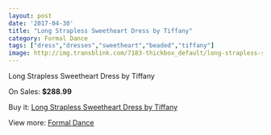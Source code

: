 ```yaml
---
layout: post
date: '2017-04-30'
title: "Long Strapless Sweetheart Dress by Tiffany"
category: Formal Dance
tags: ["dress","dresses","sweetheart","beaded","tiffany"]
image: http://img.transblink.com/7183-thickbox_default/long-strapless-sweetheart-dress-by-tiffany.jpg
---
```

Long Strapless Sweetheart Dress by Tiffany

On Sales: **$288.99**
<a href="https://www.transblink.com/en/formal-dance/2315-long-strapless-sweetheart-dress-by-tiffany.html"><amp-img layout="responsive" width="600" height="600" src="//img.transblink.com/7183-thickbox_default/long-strapless-sweetheart-dress-by-tiffany.jpg" alt="Long Strapless Sweetheart Dress by Tiffany 0" /></a>
<a href="https://www.transblink.com/en/formal-dance/2315-long-strapless-sweetheart-dress-by-tiffany.html"><amp-img layout="responsive" width="600" height="600" src="//img.transblink.com/7184-thickbox_default/long-strapless-sweetheart-dress-by-tiffany.jpg" alt="Long Strapless Sweetheart Dress by Tiffany 1" /></a>

Buy it: [Long Strapless Sweetheart Dress by Tiffany](https://www.transblink.com/en/formal-dance/2315-long-strapless-sweetheart-dress-by-tiffany.html "Long Strapless Sweetheart Dress by Tiffany")

View more: [Formal Dance](https://www.transblink.com/en/6-formal-dance "Formal Dance")